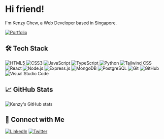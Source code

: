 <!--
**kenzychew/kenzychew** is a ✨ _special_ ✨ repository because its `README.md` (this file) appears on your GitHub profile.
!-->

# Hi friend!

I'm Kenzy Chew, a Web Developer based in Singapore.

[![Portfolio](https://img.shields.io/badge/-Portfolio-00D4AA?style=for-the-badge&logo=globe&logoColor=fff)](https://kenzychew.vercel.app)

## 🛠️ Tech Stack

![HTML5](https://img.shields.io/badge/-HTML5-E34F26?logo=html5&logoColor=fff)
![CSS3](https://img.shields.io/badge/-CSS3-1572B6?logo=css3&logoColor=fff)
![JavaScript](https://img.shields.io/badge/-JavaScript-F7DF1E?logo=javascript&logoColor=000)
![TypeScript](https://img.shields.io/badge/-TypeScript-3178C6?logo=typescript&logoColor=fff)
![Python](https://img.shields.io/badge/-Python-3776AB?logo=python&logoColor=fff)
![Tailwind CSS](https://img.shields.io/badge/-Tailwind%20CSS-38BDF8?logo=tailwind-css&logoColor=fff)
![React](https://img.shields.io/badge/-React-61DAFB?logo=react&logoColor=000)
![Node.js](https://img.shields.io/badge/-Node.js-339933?logo=node.js&logoColor=fff)
![Express.js](https://img.shields.io/badge/-Express.js-000?logo=express&logoColor=fff)
![MongoDB](https://img.shields.io/badge/-MongoDB-47A248?logo=mongodb&logoColor=fff)
![PostgreSQL](https://img.shields.io/badge/-PostgreSQL-316192?logo=postgresql&logoColor=fff)
![Git](https://img.shields.io/badge/-Git-F05032?logo=git&logoColor=fff)
![GitHub](https://img.shields.io/badge/-GitHub-181717?logo=github&logoColor=fff)
![Visual Studio Code](https://img.shields.io/badge/-VS%20Code-007ACC?logo=visual-studio-code&logoColor=fff)

## 📈 GitHub Stats

![Kenzy's GitHub stats](https://github-readme-stats.vercel.app/api?username=kenzychew&show_icons=true&theme=radical)

## 🔗 Connect with Me

[![LinkedIn](https://img.shields.io/badge/-LinkedIn-0077B5?logo=linkedin&logoColor=fff)](https://www.linkedin.com/in/kenzychew)
[![Twitter](https://img.shields.io/badge/-Twitter-1DA1F2?logo=twitter&logoColor=fff)](https://twitter.com/kenzychew)
